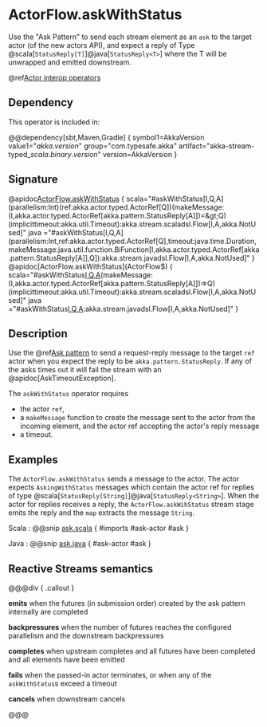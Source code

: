 # ActorFlow.askWithStatus

Use the "Ask Pattern" to send each stream element as an `ask` to the target actor (of the new actors API),  and expect a reply of Type @scala[`StatusReply[T]`]@java[`StatusReply<T>`] where the T will be unwrapped and emitted downstream.

@ref[Actor interop operators](../index.md#actor-interop-operators)

## Dependency

This operator is included in:

@@dependency[sbt,Maven,Gradle] {
  symbol1=AkkaVersion
  value1="$akka.version$"
  group="com.typesafe.akka"
  artifact="akka-stream-typed_$scala.binary.version$"
  version=AkkaVersion
}

## Signature

@apidoc[ActorFlow.askWithStatus](ActorFlow$) { scala="#askWithStatus[I,Q,A](parallelism:Int)(ref:akka.actor.typed.ActorRef[Q])(makeMessage:(I,akka.actor.typed.ActorRef[akka.pattern.StatusReply[A]])=&gt;Q)(implicittimeout:akka.util.Timeout):akka.stream.scaladsl.Flow[I,A,akka.NotUsed]" java ="#askWithStatus[I,Q,A](parallelism:Int,ref:akka.actor.typed.ActorRef[Q],timeout:java.time.Duration,makeMessage:java.util.function.BiFunction[I,akka.actor.typed.ActorRef[akka.pattern.StatusReply[A]],Q]):akka.stream.javadsl.Flow[I,A,akka.NotUsed]" }
@apidoc[ActorFlow.askWithStatus](ActorFlow$) { scala="#askWithStatus[I,Q,A](ref:akka.actor.typed.ActorRef[Q])(makeMessage:(I,akka.actor.typed.ActorRef[akka.pattern.StatusReply[A]])=&gt;Q)(implicittimeout:akka.util.Timeout):akka.stream.scaladsl.Flow[I,A,akka.NotUsed]" java ="#askWithStatus[I,Q,A](ref:akka.actor.typed.ActorRef[Q],timeout:java.time.Duration,makeMessage:java.util.function.BiFunction[I,akka.actor.typed.ActorRef[akka.pattern.StatusReply[A]],Q]):akka.stream.javadsl.Flow[I,A,akka.NotUsed]" }

## Description

Use the @ref[Ask pattern](../../../typed/interaction-patterns.md#request-response-with-ask-from-outside-an-actor) to send a request-reply message to the target `ref` actor when you expect the reply to be `akka.pattern.StatusReply`.
If any of the asks times out it will fail the stream with an @apidoc[AskTimeoutException].

The `askWithStatus` operator requires

* the actor `ref`,
* a `makeMessage` function to create the message sent to the actor from the incoming element, and the actor ref accepting the actor's reply message 
* a timeout.


## Examples

The `ActorFlow.askWithStatus` sends a message to the actor. The actor expects `AskingWithStatus` messages which contain the actor ref for replies of type @scala[`StatusReply[String]`]@java[`StatusReply<String>`]. When the actor for replies receives a reply, the `ActorFlow.askWihStatus` stream stage emits the reply and the `map` extracts the message `String`.

Scala
:  @@snip [ask.scala](/gemini-stream-typed/src/test/scala/docs/scaladsl/ActorFlowSpec.scala) { #imports #ask-actor #ask }

Java
:   @@snip [ask.java](/gemini-stream-typed/src/test/java/docs/javadsl/ActorFlowCompileTest.java) { #ask-actor #ask }


## Reactive Streams semantics

@@@div { .callout }

**emits** when the futures (in submission order) created by the ask pattern internally are completed

**backpressures** when the number of futures reaches the configured parallelism and the downstream backpressures

**completes** when upstream completes and all futures have been completed and all elements have been emitted

**fails** when the passed-in actor terminates, or when any of the `askWithStatus`s exceed a timeout

**cancels** when downstream cancels

@@@

